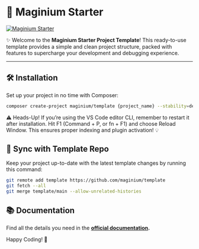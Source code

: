 # 🧩 **Maginium Starter**

[![Maginium Starter](https://i.ibb.co/ZGy9pMX/github-banner.png)](https://github.com/maginium/template)

✨ Welcome to the **Maginium Starter Project Template**! This ready-to-use template provides a simple and clean project structure, packed with
features to supercharge your development and debugging experience.

---

## 🛠️ **Installation**

Set up your project in no time with Composer:

```bash
composer create-project maginium/template {project_name} --stability=dev
```

⚠️ Heads-Up! If you’re using the VS Code editor CLI, remember to restart it after installation. Hit F1 (Command + P, or fn + F1) and choose Reload
Window. This ensures proper indexing and plugin activation! 💡

## 🔄 Sync with Template Repo

Keep your project up-to-date with the latest template changes by running this command:

```bash
git remote add template https://github.com/maginium/template
git fetch --all
git merge template/main --allow-unrelated-histories
```

## 📚 Documentation

Find all the details you need in the **[official documentation](https://pixiedia.gitbook.io/maginium).**

Happy Coding! 🎉
